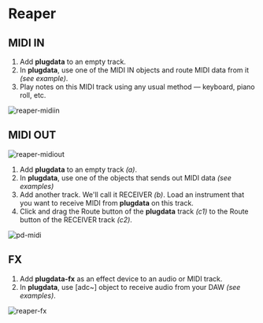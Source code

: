 # Reaper


## MIDI IN
1. Add **plugdata** to an empty track.
2. In **plugdata**, use one of the MIDI IN objects and route MIDI data from it *(see example)*.
3. Play notes on this MIDI track using any usual method — keyboard, piano roll, etc.

![reaper-midiin](images\pd-midiin.png)

## MIDI OUT

![reaper-midiout](images\reaper-midiout.png)

1. Add **plugdata** to an empty track *(a)*. 
2. In **plugdata**, use one of the objects that sends out MIDI data *(see examples)*
3. Add another track. We'll call it RECEIVER *(b)*. Load an instrument that you want to receive MIDI from **plugdata** on this track.
4. Click and drag the Route button of the **plugdata** track *(c1)* to the Route button of the RECEIVER track *(c2)*.  

![pd-midi](images\pd-midiout.png)

## FX
1. Add **plugdata-fx** as an effect device to an audio or MIDI track.
2. In **plugdata**, use [adc~] object to receive audio from your DAW *(see examples)*.  

![reaper-fx](images\pd-fx.png)